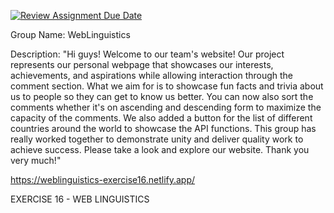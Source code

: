 [![Review Assignment Due Date](https://classroom.github.com/assets/deadline-readme-button-24ddc0f5d75046c5622901739e7c5dd533143b0c8e959d652212380cedb1ea36.svg)](https://classroom.github.com/a/KDwmoAO0)

Group Name: WebLinguistics

Description: "Hi guys! Welcome to our team's website! Our project represents our personal webpage that showcases our interests, achievements, and aspirations while allowing interaction through the comment section. What we aim for is to showcase fun facts and trivia about us to people so they can get to know us better. You can now also sort the comments whether it's on ascending and descending form to maximize the capacity of the comments. We also added a button for the list of different countries around the world to showcase the API functions. This group has really worked together to demonstrate unity and deliver quality work to achieve success. Please take a look and explore our website. Thank you very much!"

https://weblinguistics-exercise16.netlify.app/

EXERCISE 16 - WEB LINGUISTICS
